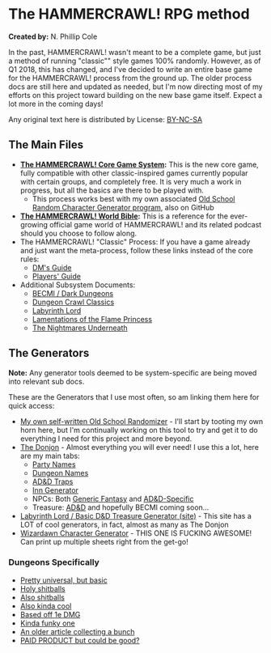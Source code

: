 # The HAMMERCRAWL! RPG method  

**Created by:** N. Phillip Cole

In the past, HAMMERCRAWL! wasn't meant to be a complete game, but just a method of running "classic"" style games 100% randomly. However, as of Q1 2018, this has changed, and I've decided to write an entire base game for the HAMMERCRAWL! process from the ground up. The older process docs are still here and updated as needed, but I'm now directing most of my efforts on this project toward building on the new base game itself. Expect a lot more in the coming days!

Any original text here is distributed by License: [BY-NC-SA](https://creativecommons.org/licenses/by-nc-sa/4.0/)


## The Main Files

* **[The HAMMERCRAWL! Core Game System](./hc_complete_rules.md):** This is the new core game, fully compatible with other classic-inspired games currently popular with certain groups, and completely free. It is very much a work in progress, but all the basics are there to be played with.
	- This process works best with my own associated [Old School Random Character Generator program](https://github.com/nonplayer/OldSchoolCharGen), also on GitHub
* **[The HAMMERCRAWL! World Bible](./hc_world_bible.md):** This is a reference for the ever-growing official game world of HAMMERCRAWL! and its related podcast should you choose to follow along.
* The HAMMERCRAWL! "Classic" Process: If you have a game already and just want the meta-process, follow these links instead of the core rules:
	- [DM's Guide](./hc_core_dm.md)
	- [Players' Guide](./hc_core_player.md)
* Additional Subsystem Documents:
	- [BECMI / Dark Dungeons](./hc_becmi.md)
	- [Dungeon Crawl Classics](./hc_dcc.md)
	- [Labyrinth Lord](./hc_lablord.md)
	- [Lamentations of the Flame Princess](./hc_lotfp.md)
	- [The Nightmares Underneath](./hc_tnu.md)


## The Generators

**Note:** Any generator tools deemed to be system-specific are being moved into relevant sub docs.

These are the Generators that I use most often, so am linking them here for quick access:

* [My own self-written Old School Randomizer](https://github.com/nonplayer/OldSchoolCharGen) - I'll start by tooting my own horn here, but I'm continually working on this tool to try and get it to do everything I need for this project and more beyond.
* [The Donjon](https://donjon.bin.sh/) - Almost everything you will ever need! I use this a lot, here are my main tabs:
	- [Party Names](http://donjon.bin.sh/fantasy/name/#type=setting;setting=Party)
	- [Dungeon Names](http://donjon.bin.sh/fantasy/name/#type=setting;setting=Dungeon)
	- [AD&D Traps](http://donjon.bin.sh/adnd/random/#type=trap;level=Level%20I)
	- [Inn Generator](http://donjon.bin.sh/fantasy/inn/)
	- NPCs: Both [Generic Fantasy](http://donjon.bin.sh/fantasy/random/#type=npc) and [AD&D-Specific](http://donjon.bin.sh/adnd/random/#type=npc)
	- Treasure: [AD&D](http://donjon.bin.sh/adnd/treasure/) and hopefully BECMI coming soon...
* [Labyrinth Lord / Basic D&D Treasure Generator (site)](http://www.mithrilandmages.com/utilities//LLTreasure.php) - This site has a LOT of cool generators, in fact, almost as many as The Donjon
* [Wizardawn Character Generator](http://wizardawn.and-mag.com/tool_bxadvg.php) - THIS ONE IS FUCKING AWESOME! Can print up multiple sheets right from the get-go!


### Dungeons Specifically

* [Pretty universal, but basic](http://www.gozzys.com/dungeon-maps)
* [Holy shitballs](https://donjon.bin.sh/adnd/dungeon/)
* [Also shitballs](https://donjon.bin.sh/fantasy/dungeon/)
* [Also kinda cool](http://rpg20.com/dungeonGen.php)
* [Based off 1e DMG](http://www.dizzydragon.net/adventuregenerator/gen)
* [Kinda funky one](http://www.apolitical.info/webgame/dungeon/index2?mode=2)
* [An older article collecting a bunch](http://inkwellideas.com/advice/random-dungeon-generators-reviewed/)
* [PAID PRODUCT but could be good?](http://www.mapmage.com/mapmage.html)
